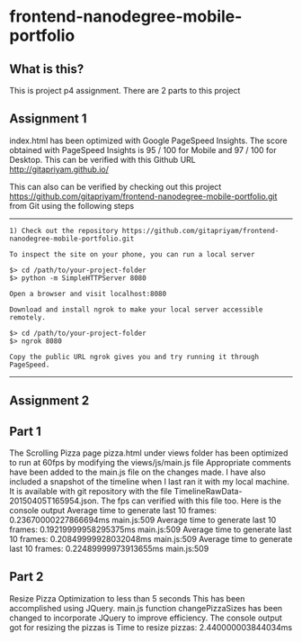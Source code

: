 frontend-nanodegree-mobile-portfolio
===============================

What is this?
------------
This is project p4 assignment.
There are 2 parts to this project

Assignment 1
------------
index.html has been optimized with Google PageSpeed Insights. 
The score obtained with PageSpeed Insights is 95 / 100 for Mobile and 97 / 100 for Desktop. This can be verified with this Github URL http://gitapriyam.github.io/

This can also can be verified by checking out this project https://github.com/gitapriyam/frontend-nanodegree-mobile-portfolio.git from Git using the following steps

-----------------------------------------------
    1) Check out the repository https://github.com/gitapriyam/frontend-nanodegree-mobile-portfolio.git

    To inspect the site on your phone, you can run a local server

    $> cd /path/to/your-project-folder
    $> python -m SimpleHTTPServer 8080

    Open a browser and visit localhost:8080

    Download and install ngrok to make your local server accessible remotely.

    $> cd /path/to/your-project-folder
    $> ngrok 8080

    Copy the public URL ngrok gives you and try running it through PageSpeed.
--------------------------------------------------------------------------

Assignment 2
------------
Part 1
------
The Scrolling Pizza page pizza.html under views folder has been optimized to run at 60fps by modifying the views/js/main.js file
Appropriate comments have been added to the main.js file on the changes made.
I have also included a snapshot of the timeline when I last ran it with my local machine. It is available with git repository with the file TimelineRawData-20150405T165954.json. The fps can verified with this file too.
Here is the console output
Average time to generate last 10 frames: 0.23670000227866694ms main.js:509 Average time to generate last 10 frames: 0.19219999958295375ms main.js:509 Average time to generate last 10 frames: 0.20849999928032048ms main.js:509 Average time to generate last 10 frames: 0.22489999973913655ms main.js:509

Part 2
------
Resize Pizza Optimization to less than 5 seconds
This has been accomplished using JQuery. 
main.js function changePizzaSizes has been changed to incorporate JQuery
to improve efficiency.
The console output got for resizing the pizzas is
Time to resize pizzas: 2.440000003844034ms
